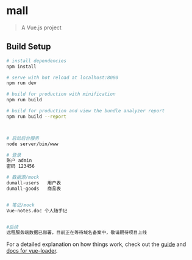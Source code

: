 # mall

> A Vue.js project

## Build Setup

``` bash
# install dependencies
npm install

# serve with hot reload at localhost:8080
npm run dev

# build for production with minification
npm run build

# build for production and view the bundle analyzer report
npm run build --report



# 启动后台服务
node server/bin/www

# 登录
账户 admin
密码 123456

# 数据源/mock
dumall-users   用户表
dumall-goods   商品表


# 笔记/mock
Vue-notes.doc 个人随手记


#后续
远程服务端数据已部署，目前正在等待域名备案中，敬请期待项目上线
```

For a detailed explanation on how things work, check out the [guide](http://vuejs-templates.github.io/webpack/) and [docs for vue-loader](http://vuejs.github.io/vue-loader).

